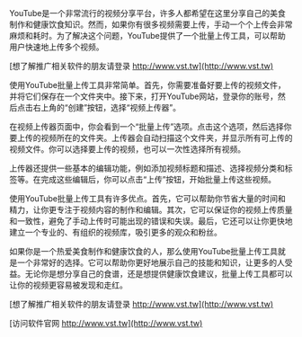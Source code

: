 YouTube是一个非常流行的视频分享平台，许多人都希望在这里分享自己的美食制作和健康饮食知识。然而，如果你有很多视频需要上传，手动一个个上传会非常麻烦和耗时。为了解决这个问题，YouTube提供了一个批量上传工具，可以帮助用户快速地上传多个视频。

[想了解推广相关软件的朋友请登录 http://www.vst.tw](http://www.vst.tw)

使用YouTube批量上传工具非常简单。首先，你需要准备好要上传的视频文件，并将它们保存在一个文件夹中。接下来，打开YouTube网站，登录你的账号，然后点击右上角的“创建”按钮，选择“视频上传器”。

在视频上传器页面中，你会看到一个“批量上传”选项。点击这个选项，然后选择你要上传的视频所在的文件夹。上传器会自动扫描这个文件夹，并显示所有可上传的视频文件。你可以选择要上传的视频，也可以一次性选择所有视频。

上传器还提供一些基本的编辑功能，例如添加视频标题和描述、选择视频分类和标签等。在完成这些编辑后，你可以点击“上传”按钮，开始批量上传这些视频。

使用YouTube批量上传工具有许多优点。首先，它可以帮助你节省大量的时间和精力，让你更专注于视频内容的制作和编辑。其次，它可以保证你的视频上传质量和一致性，避免了手动上传时可能出现的错误和失误。最后，它还可以让你更快地建立一个专业的、有组织的视频库，吸引更多的观众和粉丝。

如果你是一个热爱美食制作和健康饮食的人，那么使用YouTube批量上传工具就是一个非常好的选择。它可以帮助你更好地展示自己的技能和知识，让更多的人受益。无论你是想分享自己的食谱，还是想提供健康饮食建议，批量上传工具都可以让你的视频更容易被发现和走红。

[想了解推广相关软件的朋友请登录 http://www.vst.tw](http://www.vst.tw)


[访问软件官网 http://www.vst.tw](http://www.vst.tw)
